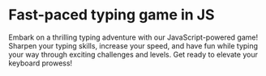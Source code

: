 # Fast-paced typing game in JS
 Embark on a thrilling typing adventure with our JavaScript-powered game! Sharpen your typing skills, increase your speed, and have fun while typing your way through exciting challenges and levels. Get ready to elevate your keyboard prowess!

